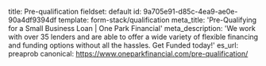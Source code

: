 title: Pre-qualification
fieldset: default
id: 9a705e91-d85c-4ea9-ae0e-90a4df9394df
template: form-stack/qualification
meta_title: 'Pre-Qualifying for a Small Business Loan | One Park Financial'
meta_description: 'We work with over 35 lenders and are able to offer a wide variety of flexible financing and funding options without all the hassles. Get Funded today!'
es_url: preaprob
canonical: https://www.oneparkfinancial.com/pre-qualification/
